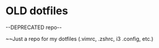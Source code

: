 # OLD dotfiles

--DEPRECATED repo--

~~Just a repo for my dotfiles (.vimrc, .zshrc, i3 .config, etc.)
